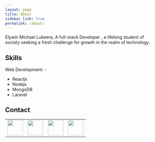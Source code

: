 ```yaml
---
layout: page
title: About
sidebar_link: true
permalink: /about/
---
```


Elywin Michael Lukeera, A full-stack Developer , a lifelong student of society seeking a fresh challenge for growth in the realm of technology.

## Skills
Web Development: -
- Reactjs
- Nodejs
- MongoDB
- Laravel

## Contact

<table ><tr>
<td><a href="https://github.com/elywin"><img src="../svg/github.svg" width="50" height="50"></a></td>

<td><a href="https://www.linkedin.com/in/michael-lukeera-0a84ba127/"><img src="../svg/linkedin.svg" width="50" height="50"></a></td>

<td><a href="https://twitter.com/ellywinmichael"><img src="../svg/twitter.svg" width="50" height="50"></a></td>
<td><a href="mailto:lukeeraelywin@gmail.com"><img src="../svg/gmail.svg" width="50" height="50"></a></td>
</tr></table>

